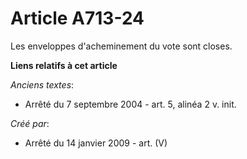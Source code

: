 # Article A713-24

Les enveloppes d'acheminement du vote sont closes.

**Liens relatifs à cet article**

_Anciens textes_:

  - Arrêté du 7 septembre 2004 - art. 5, alinéa 2 v. init.

_Créé par_:

  - Arrêté du 14 janvier 2009 - art. (V)
